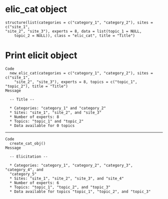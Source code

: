 # elic_cat object

    structure(list(categories = c("category_1", "category_2"), sites = c("site_1", 
    "site_2", "site_3"), experts = 8, data = list(topic_1 = NULL, 
        topic_2 = NULL)), class = "elic_cat", title = "Title")

# Print elicit object

    Code
      new_elic_cat(categories = c("category_1", "category_2"), sites = c("site_1",
        "site_2", "site_3"), experts = 8, topics = c("topic_1", "topic_2"), title = "Title")
    Message
      
      -- Title --
      
      * Categories: "category_1" and "category_2"
      * Sites: "site_1", "site_2", and "site_3"
      * Number of experts: 8
      * Topics: "topic_1" and "topic_2"
      * Data available for 0 topics

---

    Code
      create_cat_obj()
    Message
      
      -- Elicitation --
      
      * Categories: "category_1", "category_2", "category_3", "category_4", and
      "category_5"
      * Sites: "site_1", "site_2", "site_3", and "site_4"
      * Number of experts: 6
      * Topics: "topic_1", "topic_2", and "topic_3"
      * Data available for topics "topic_1", "topic_2", and "topic_3"


